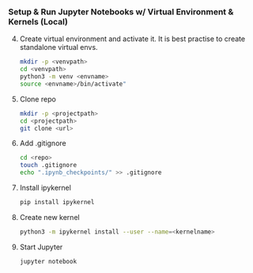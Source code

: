 ### Setup & Run Jupyter Notebooks w/ Virtual Environment & Kernels (Local)

4. Create virtual environment and activate it.
	It is best practise to create standalone virtual envs.
	```bash
 	mkdir -p <venvpath>
 	cd <venvpath>
	python3 -m venv <envname>
 	source <envname>/bin/activate"
1. Clone repo
	```bash
	mkdir -p <projectpath>
 	cd <projectpath>
	git clone <url> 
	```
2. Add .gitignore
	```bash
 	cd <repo>
 	touch .gitignore
 	echo ".ipynb_checkpoints/" >> .gitignore
	```
6. Install ipykernel
	```bash
	pip install ipykernel
	```
7. Create new kernel
	```bash
	python3 -m ipykernel install --user --name=<kernelname>	
	```
8. Start Jupyter
	```bash
	jupyter notebook
	```
  
